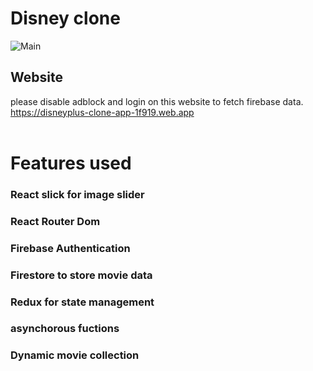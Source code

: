  
# Disney clone
 
![Main](https://user-images.githubusercontent.com/42178214/179464778-da4a6a2d-1120-4a1b-bf08-6a594bbfbe43.PNG)
 

## Website 
please disable adblock and login on this website to fetch firebase data. <br>
https://disneyplus-clone-app-1f919.web.app
<br>
<br>

# Features used

### React slick for image slider
### React Router Dom
### Firebase Authentication
### Firestore to store movie data
### Redux for state management
### asynchorous fuctions
### Dynamic movie collection


 
